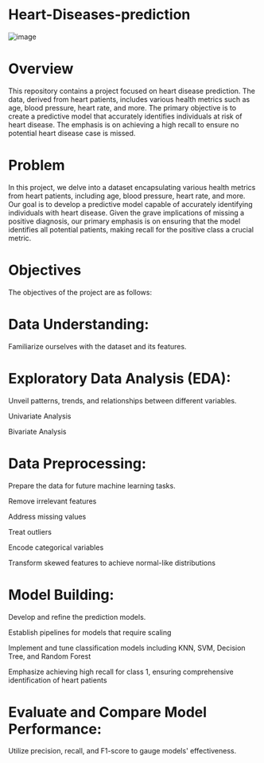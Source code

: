# Heart-Diseases-prediction
![image](https://github.com/sahil07codac/Heart-Diseases-prediction/assets/141804728/f78811a9-7165-4dc9-89c4-afff3a3a80ee)

# Overview

This repository contains a project focused on heart disease prediction. The data, derived from heart patients, includes various health metrics such as age, blood pressure, heart rate, and more. The primary objective is to create a predictive model that accurately identifies individuals at risk of heart disease. The emphasis is on achieving a high recall to ensure no potential heart disease case is missed.


# Problem
In this project, we delve into a dataset encapsulating various health metrics from heart patients, including age, blood pressure, heart rate, and more. Our goal is to develop a predictive model capable of accurately identifying individuals with heart disease. Given the grave implications of missing a positive diagnosis, our primary emphasis is on ensuring that the model identifies all potential patients, making recall for the positive class a crucial metric.


# Objectives

The objectives of the project are as follows:

# Data Understanding:
 Familiarize ourselves with the dataset and its features.

# Exploratory Data Analysis (EDA): 
Unveil patterns, trends, and relationships between different variables.

Univariate Analysis

Bivariate Analysis

# Data Preprocessing:
Prepare the data for future machine learning tasks.

Remove irrelevant features

Address missing values

Treat outliers

Encode categorical variables

Transform skewed features to achieve normal-like distributions

# Model Building:
Develop and refine the prediction models.

Establish pipelines for models that require scaling

Implement and tune classification models including KNN, SVM, Decision Tree, and Random Forest

Emphasize achieving high recall for class 1, ensuring comprehensive identification of heart patients

# Evaluate and Compare Model Performance:
Utilize precision, recall, and F1-score to gauge models' effectiveness.
